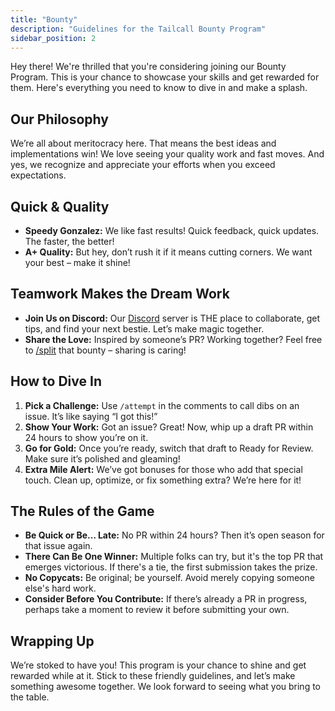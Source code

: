 ```yaml
---
title: "Bounty"
description: "Guidelines for the Tailcall Bounty Program"
sidebar_position: 2
---
```


Hey there! We're thrilled that you're considering joining our Bounty Program. This is your chance to showcase your skills and get rewarded for them. Here's everything you need to know to dive in and make a splash.

## Our Philosophy

We’re all about meritocracy here. That means the best ideas and implementations win! We love seeing your quality work and fast moves. And yes, we recognize and appreciate your efforts when you exceed expectations.

## Quick & Quality

- **Speedy Gonzalez:** We like fast results! Quick feedback, quick updates. The faster, the better!
- **A+ Quality:** But hey, don’t rush it if it means cutting corners. We want your best – make it shine!

## Teamwork Makes the Dream Work

- **Join Us on Discord:** Our [Discord](https://discord.gg/kRZBPpkgwq) server is THE place to collaborate, get tips, and find your next bestie. Let’s make magic together.
- **Share the Love:** Inspired by someone’s PR? Working together? Feel free to [/split](https://docs.algora.io/commands) that bounty – sharing is caring!

## How to Dive In

1. **Pick a Challenge:** Use `/attempt` in the comments to call dibs on an issue. It’s like saying “I got this!”
2. **Show Your Work:** Got an issue? Great! Now, whip up a draft PR within 24 hours to show you’re on it.
3. **Go for Gold:** Once you’re ready, switch that draft to Ready for Review. Make sure it’s polished and gleaming!
4. **Extra Mile Alert:** We’ve got bonuses for those who add that special touch. Clean up, optimize, or fix something extra? We’re here for it!

## The Rules of the Game

- **Be Quick or Be… Late:** No PR within 24 hours? Then it’s open season for that issue again.
- **There Can Be One Winner:** Multiple folks can try, but it's the top PR that emerges victorious. If there's a tie, the first submission takes the prize.
- **No Copycats:** Be original; be yourself. Avoid merely copying someone else's hard work.
- **Consider Before You Contribute:** If there’s already a PR in progress, perhaps take a moment to review it before submitting your own.

## Wrapping Up

We’re stoked to have you! This program is your chance to shine and get rewarded while at it. Stick to these friendly guidelines, and let’s make something awesome together. We look forward to seeing what you bring to the table.
